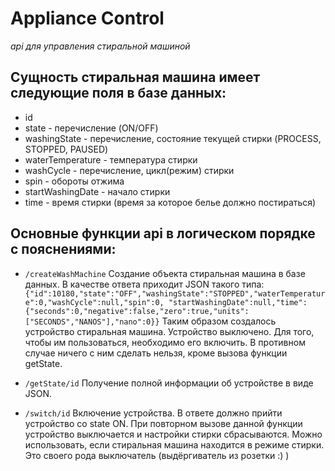 # Appliance Control
_api для управления стиральной машиной_

## Сущность стиральная машина имеет следующие поля в базе данных:
* id 
* state - перечисление (ON/OFF)
* washingState - перечисление, состояние текущей стирки (PROCESS, STOPPED, PAUSED)
* waterTemperature - температура стирки
* washCycle - перечисление, цикл(режим) стирки
* spin - обороты отжима
* startWashingDate - начало стирки
* time - время стирки (время за которое белье должно постираться)


## Основные функции api в логическом порядке c пояснениями:
* `/createWashMachine`
Создание объекта стиральная машина в базе данных. В качестве ответа приходит JSON такого типа:
`{"id":10180,"state":"OFF","washingState":"STOPPED","waterTemperature":0,"washCycle":null,"spin":0,
"startWashingDate":null,"time":{"seconds":0,"negative":false,"zero":true,"units":["SECONDS","NANOS"],"nano":0}}`
Таким образом создалось устройство стиральная машина. Устройство выключено. Для того, чтобы им пользоваться, необходимо его включить.
В противном случае ничего с ним сделать нельзя, кроме вызова функции getState.

* `/getState/id`
Получение полной информации об устройстве в виде JSON.


* `/switch/id` 
Включение устройства. В ответе должно прийти устройство со state ON. При повторном вызове данной функции устройство выключается и 
настройки стирки сбрасываются. Можно использовать, если стиральная машина находится в режиме стирки. Это своего рода выключатель (выдёргиватель
из розетки :) )


